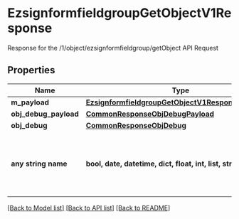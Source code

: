 # EzsignformfieldgroupGetObjectV1Response

Response for the /1/object/ezsignformfieldgroup/getObject API Request

## Properties
Name | Type | Description | Notes
------------ | ------------- | ------------- | -------------
**m_payload** | [**EzsignformfieldgroupGetObjectV1ResponseMPayload**](EzsignformfieldgroupGetObjectV1ResponseMPayload.md) |  | 
**obj_debug_payload** | [**CommonResponseObjDebugPayload**](CommonResponseObjDebugPayload.md) |  | [optional] 
**obj_debug** | [**CommonResponseObjDebug**](CommonResponseObjDebug.md) |  | [optional] 
**any string name** | **bool, date, datetime, dict, float, int, list, str, none_type** | any string name can be used but the value must be the correct type | [optional]

[[Back to Model list]](../README.md#documentation-for-models) [[Back to API list]](../README.md#documentation-for-api-endpoints) [[Back to README]](../README.md)


